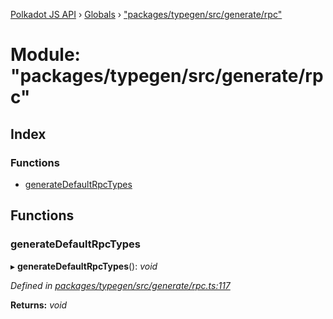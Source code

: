 [Polkadot JS API](../README.md) › [Globals](../globals.md) › ["packages/typegen/src/generate/rpc"](_packages_typegen_src_generate_rpc_.md)

# Module: "packages/typegen/src/generate/rpc"

## Index

### Functions

* [generateDefaultRpcTypes](_packages_typegen_src_generate_rpc_.md#generatedefaultrpctypes)

## Functions

###  generateDefaultRpcTypes

▸ **generateDefaultRpcTypes**(): *void*

*Defined in [packages/typegen/src/generate/rpc.ts:117](https://github.com/polkadot-js/api/blob/533f9ce249/packages/typegen/src/generate/rpc.ts#L117)*

**Returns:** *void*
